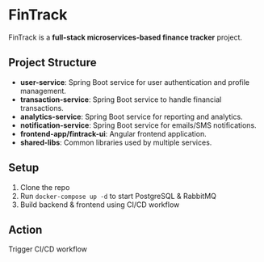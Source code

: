 # FinTrack

FinTrack is a **full-stack microservices-based finance tracker** project.  

## Project Structure

- **user-service**: Spring Boot service for user authentication and profile management.  
- **transaction-service**: Spring Boot service to handle financial transactions.  
- **analytics-service**: Spring Boot service for reporting and analytics.  
- **notification-service**: Spring Boot service for emails/SMS notifications.  
- **frontend-app/fintrack-ui**: Angular frontend application.  
- **shared-libs**: Common libraries used by multiple services.

## Setup

1. Clone the repo
2. Run `docker-compose up -d` to start PostgreSQL & RabbitMQ
3. Build backend & frontend using CI/CD workflow

## Action
Trigger CI/CD workflow